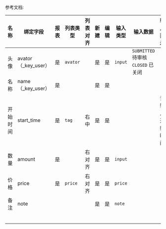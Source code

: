 

参考文档: 

| 名称     | 绑定字段            | 报表 | 列表类型 | 列表对齐 | 新建 | 编辑 | 输入类型 | 输入数据                               | 输入提示       | 表单跨度 | 查看类型 |
| -------- | ------------------- | ---- | -------- | -------- | ---- | ---- | -------- | -------------------------------------- | -------------- | -------- | -------- |
| 头像     | avator（_key_user） | 是   | `avator` |          | 是   | 是   | `input`  | `SUBMITTED` 待审核<br/>`CLOSED` 已关闭 |                | 1        |          |
| 名称     | name（_key_user）   | 是   |          |          | 是   | 是   |          |                                        |                | 1        |          |
| 开始时间 | start_time          | 是   | `tag`    | 右中     | 是   | 是   |          |                                        | 请输入开始时间 | 1        |          |
| 数量     | amount              | 是   |          | 右对齐   | 是   | 是   | `input`  |                                        |                | 1        |          |
| 价格     | price               | 是   | `price`  | 右对齐   | 是   | 是   | `price`  |                                        |                |          |          |
| 备注     | note                |      |          |          | 是   | 是   | `note`   |                                        |                | 2        |          |
|          |                     |      |          |          |      |      |          |                                        |                |          |          |
|          |                     |      |          |          |      |      |          |                                        |                |          |          |
|          |                     |      |          |          |      |      |          |                                        |                |          |          |
|          |                     |      |          |          |      |      |          |                                        |                |          |          |
|          |                     |      |          |          |      |      |          |                                        |                |          |          |
|          |                     |      |          |          |      |      |          |                                        |                |          |          |



